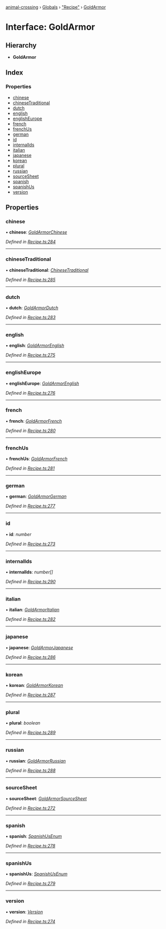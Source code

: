 [animal-crossing](../README.md) › [Globals](../globals.md) › ["Recipe"](../modules/_recipe_.md) › [GoldArmor](_recipe_.goldarmor.md)

# Interface: GoldArmor

## Hierarchy

* **GoldArmor**

## Index

### Properties

* [chinese](_recipe_.goldarmor.md#chinese)
* [chineseTraditional](_recipe_.goldarmor.md#chinesetraditional)
* [dutch](_recipe_.goldarmor.md#dutch)
* [english](_recipe_.goldarmor.md#english)
* [englishEurope](_recipe_.goldarmor.md#englisheurope)
* [french](_recipe_.goldarmor.md#french)
* [frenchUs](_recipe_.goldarmor.md#frenchus)
* [german](_recipe_.goldarmor.md#german)
* [id](_recipe_.goldarmor.md#id)
* [internalIds](_recipe_.goldarmor.md#internalids)
* [italian](_recipe_.goldarmor.md#italian)
* [japanese](_recipe_.goldarmor.md#japanese)
* [korean](_recipe_.goldarmor.md#korean)
* [plural](_recipe_.goldarmor.md#plural)
* [russian](_recipe_.goldarmor.md#russian)
* [sourceSheet](_recipe_.goldarmor.md#sourcesheet)
* [spanish](_recipe_.goldarmor.md#spanish)
* [spanishUs](_recipe_.goldarmor.md#spanishus)
* [version](_recipe_.goldarmor.md#version)

## Properties

###  chinese

• **chinese**: *[GoldArmorChinese](../enums/_recipe_.goldarmorchinese.md)*

*Defined in [Recipe.ts:284](https://github.com/Norviah/animal-crossing/blob/738a792/module/types/Recipe.ts#L284)*

___

###  chineseTraditional

• **chineseTraditional**: *[ChineseTraditional](../enums/_recipe_.chinesetraditional.md)*

*Defined in [Recipe.ts:285](https://github.com/Norviah/animal-crossing/blob/738a792/module/types/Recipe.ts#L285)*

___

###  dutch

• **dutch**: *[GoldArmorDutch](../enums/_recipe_.goldarmordutch.md)*

*Defined in [Recipe.ts:283](https://github.com/Norviah/animal-crossing/blob/738a792/module/types/Recipe.ts#L283)*

___

###  english

• **english**: *[GoldArmorEnglish](../enums/_recipe_.goldarmorenglish.md)*

*Defined in [Recipe.ts:275](https://github.com/Norviah/animal-crossing/blob/738a792/module/types/Recipe.ts#L275)*

___

###  englishEurope

• **englishEurope**: *[GoldArmorEnglish](../enums/_recipe_.goldarmorenglish.md)*

*Defined in [Recipe.ts:276](https://github.com/Norviah/animal-crossing/blob/738a792/module/types/Recipe.ts#L276)*

___

###  french

• **french**: *[GoldArmorFrench](../enums/_recipe_.goldarmorfrench.md)*

*Defined in [Recipe.ts:280](https://github.com/Norviah/animal-crossing/blob/738a792/module/types/Recipe.ts#L280)*

___

###  frenchUs

• **frenchUs**: *[GoldArmorFrench](../enums/_recipe_.goldarmorfrench.md)*

*Defined in [Recipe.ts:281](https://github.com/Norviah/animal-crossing/blob/738a792/module/types/Recipe.ts#L281)*

___

###  german

• **german**: *[GoldArmorGerman](../enums/_recipe_.goldarmorgerman.md)*

*Defined in [Recipe.ts:277](https://github.com/Norviah/animal-crossing/blob/738a792/module/types/Recipe.ts#L277)*

___

###  id

• **id**: *number*

*Defined in [Recipe.ts:273](https://github.com/Norviah/animal-crossing/blob/738a792/module/types/Recipe.ts#L273)*

___

###  internalIds

• **internalIds**: *number[]*

*Defined in [Recipe.ts:290](https://github.com/Norviah/animal-crossing/blob/738a792/module/types/Recipe.ts#L290)*

___

###  italian

• **italian**: *[GoldArmorItalian](../enums/_recipe_.goldarmoritalian.md)*

*Defined in [Recipe.ts:282](https://github.com/Norviah/animal-crossing/blob/738a792/module/types/Recipe.ts#L282)*

___

###  japanese

• **japanese**: *[GoldArmorJapanese](../enums/_recipe_.goldarmorjapanese.md)*

*Defined in [Recipe.ts:286](https://github.com/Norviah/animal-crossing/blob/738a792/module/types/Recipe.ts#L286)*

___

###  korean

• **korean**: *[GoldArmorKorean](../enums/_recipe_.goldarmorkorean.md)*

*Defined in [Recipe.ts:287](https://github.com/Norviah/animal-crossing/blob/738a792/module/types/Recipe.ts#L287)*

___

###  plural

• **plural**: *boolean*

*Defined in [Recipe.ts:289](https://github.com/Norviah/animal-crossing/blob/738a792/module/types/Recipe.ts#L289)*

___

###  russian

• **russian**: *[GoldArmorRussian](../enums/_recipe_.goldarmorrussian.md)*

*Defined in [Recipe.ts:288](https://github.com/Norviah/animal-crossing/blob/738a792/module/types/Recipe.ts#L288)*

___

###  sourceSheet

• **sourceSheet**: *[GoldArmorSourceSheet](../enums/_recipe_.goldarmorsourcesheet.md)*

*Defined in [Recipe.ts:272](https://github.com/Norviah/animal-crossing/blob/738a792/module/types/Recipe.ts#L272)*

___

###  spanish

• **spanish**: *[SpanishUsEnum](../enums/_recipe_.spanishusenum.md)*

*Defined in [Recipe.ts:278](https://github.com/Norviah/animal-crossing/blob/738a792/module/types/Recipe.ts#L278)*

___

###  spanishUs

• **spanishUs**: *[SpanishUsEnum](../enums/_recipe_.spanishusenum.md)*

*Defined in [Recipe.ts:279](https://github.com/Norviah/animal-crossing/blob/738a792/module/types/Recipe.ts#L279)*

___

###  version

• **version**: *[Version](../enums/_recipe_.version.md)*

*Defined in [Recipe.ts:274](https://github.com/Norviah/animal-crossing/blob/738a792/module/types/Recipe.ts#L274)*
